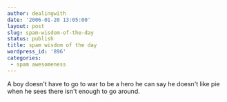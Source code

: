 ```yaml
---
author: dealingwith
date: '2006-01-20 13:05:00'
layout: post
slug: spam-wisdom-of-the-day
status: publish
title: spam wisdom of the day
wordpress_id: '896'
categories:
 - spam awesomeness
---
```


A boy doesn't have to go to war to be a hero he can say he doesn't like pie
when he sees there isn't enough to go around.

